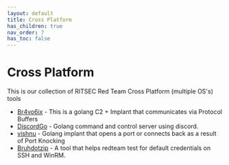 ```yaml
---
layout: default
title: Cross Platform
has_children: true
nav_order: 7
has_toc: false
---
```


# Cross Platform

This is our collection of RITSEC Red Team Cross Platform (multiple OS's) tools

- [Br4vo6ix](/tools/cross-platform/br4vo6ix/) - This is a golang C2 + Implant that communicates via Protocol Buffers
- [DiscordGo](/tools/cross-platform/DiscordGo/) - Golang command and control server using discord.
- [vishnu](/tools/cross-platform/vishnu) - Golang implant that opens a port or connects back as a result of Port Knocking
- [Bruhdotzip](/tools/cross-platform/bruhdotzip) - A tool that helps redteam test for default credentials on SSH and WinRM.

